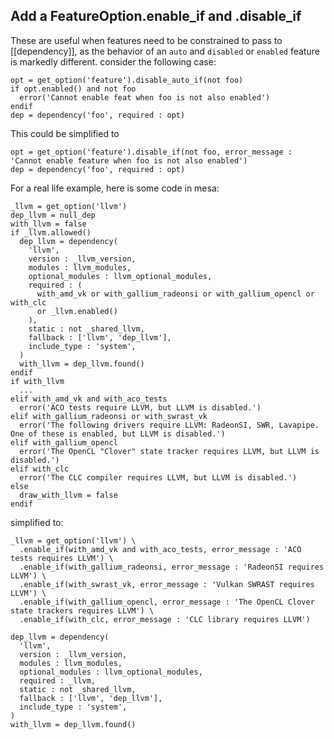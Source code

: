 ## Add a FeatureOption.enable_if and .disable_if

These are useful when features need to be constrained to pass to [[dependency]],
as the behavior of an `auto` and `disabled` or `enabled` feature is markedly
different. consider the following case:

```meson
opt = get_option('feature').disable_auto_if(not foo)
if opt.enabled() and not foo
  error('Cannot enable feat when foo is not also enabled')
endif
dep = dependency('foo', required : opt)
```

This could be simplified to
```meson
opt = get_option('feature').disable_if(not foo, error_message : 'Cannot enable feature when foo is not also enabled')
dep = dependency('foo', required : opt)
```

For a real life example, here is some code in mesa:
```meson
_llvm = get_option('llvm')
dep_llvm = null_dep
with_llvm = false
if _llvm.allowed()
  dep_llvm = dependency(
    'llvm',
    version : _llvm_version,
    modules : llvm_modules,
    optional_modules : llvm_optional_modules,
    required : (
      with_amd_vk or with_gallium_radeonsi or with_gallium_opencl or with_clc
      or _llvm.enabled()
    ),
    static : not _shared_llvm,
    fallback : ['llvm', 'dep_llvm'],
    include_type : 'system',
  )
  with_llvm = dep_llvm.found()
endif
if with_llvm
  ...
elif with_amd_vk and with_aco_tests
  error('ACO tests require LLVM, but LLVM is disabled.')
elif with_gallium_radeonsi or with_swrast_vk
  error('The following drivers require LLVM: RadeonSI, SWR, Lavapipe. One of these is enabled, but LLVM is disabled.')
elif with_gallium_opencl
  error('The OpenCL "Clover" state tracker requires LLVM, but LLVM is disabled.')
elif with_clc
  error('The CLC compiler requires LLVM, but LLVM is disabled.')
else
  draw_with_llvm = false
endif
```

simplified to:
```meson
_llvm = get_option('llvm') \
  .enable_if(with_amd_vk and with_aco_tests, error_message : 'ACO tests requires LLVM') \
  .enable_if(with_gallium_radeonsi, error_message : 'RadeonSI requires LLVM') \
  .enable_if(with_swrast_vk, error_message : 'Vulkan SWRAST requires LLVM') \
  .enable_if(with_gallium_opencl, error_message : 'The OpenCL Clover state trackers requires LLVM') \
  .enable_if(with_clc, error_message : 'CLC library requires LLVM')

dep_llvm = dependency(
  'llvm',
  version : _llvm_version,
  modules : llvm_modules,
  optional_modules : llvm_optional_modules,
  required : _llvm,
  static : not _shared_llvm,
  fallback : ['llvm', 'dep_llvm'],
  include_type : 'system',
)
with_llvm = dep_llvm.found()
```
